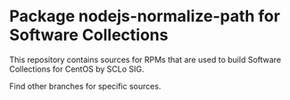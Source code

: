 # Package nodejs-normalize-path for Software Collections

This repository contains sources for RPMs that are used
to build Software Collections for CentOS by SCLo SIG.

Find other branches for specific sources.
